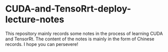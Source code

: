 # CUDA-and-TensoRrt-deploy-lecture-notes
This repository mainly records some notes in the process of learning CUDA and TensorRt. The content of the notes is mainly in the form of Chinese records. I hope you can persevere!
